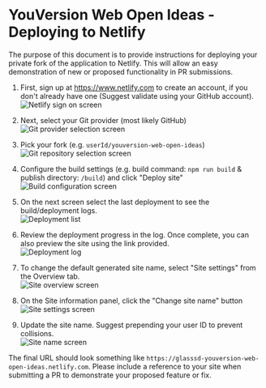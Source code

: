 # YouVersion Web Open Ideas - Deploying to Netlify

The purpose of this document is to provide instructions for deploying your private fork of the application to Netlify. This will allow an easy demonstration of new or proposed functionality in PR submissions.

<!-- markdownlint-disable MD009 -->

1. First, sign up at <https://www.netlify.com> to create an account, if you don't already have one (Suggest validate using your GitHub account).  
  ![Netlify sign on screen](https://user-images.githubusercontent.com/8637143/38703579-3a82ef26-3e69-11e8-971e-2ad9ed75534d.PNG)

2. Next, select your Git provider (most likely GitHub)  
  ![Git provider selection screen](https://user-images.githubusercontent.com/8637143/38703580-3aa6c81a-3e69-11e8-95e1-0ef7f8f9df22.PNG)

3. Pick your fork (e.g. `userId/youversion-web-open-ideas`)  
  ![Git repository selection screen](https://user-images.githubusercontent.com/8637143/38703581-3ad9a7da-3e69-11e8-8780-3ea590e3ac08.PNG)

4. Configure the build settings (e.g. build command: `npm run build` & publish directory: `/build`) and click "Deploy site"  
  ![Build configuration screen](https://user-images.githubusercontent.com/8637143/38703582-3af0c2f8-3e69-11e8-9771-5dee0b0e3332.PNG)

5. On the next screen select the last deployment to see the build/deployment logs.  
  ![Deployment list](https://user-images.githubusercontent.com/8637143/38703583-3b080896-3e69-11e8-98b3-4d0c3bd36930.PNG)

6. Review the deployment progress in the log. Once complete, you can also preview the site using the link provided.  
  ![Deployment log](https://user-images.githubusercontent.com/8637143/38703574-3a128ef2-3e69-11e8-9ff8-23918273f651.PNG)

7. To change the default generated site name, select "Site settings" from the Overview tab.  
  ![Site overview screen](https://user-images.githubusercontent.com/8637143/38703577-3a54c6c8-3e69-11e8-9dd9-a3102402ca96.PNG)

8. On the Site information panel, click the "Change site name" button  
  ![Site settings screen](https://user-images.githubusercontent.com/8637143/38703575-3a272a60-3e69-11e8-8f1c-032d67f4afb4.PNG)

9. Update the site name. Suggest prepending your user ID to prevent collisions.  
  ![Site name screen](https://user-images.githubusercontent.com/8637143/38703578-3a6999d6-3e69-11e8-99f0-f406d9851c77.PNG)
<!-- markdownlint-enable MD009 -->

The final URL should look something like `https://glasssd-youversion-web-open-ideas.netlify.com`. Please include a reference to your site when submitting a PR to demonstrate your proposed feature or fix.
